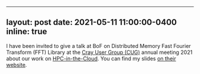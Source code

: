 
---
layout: post
date: 2021-05-11 11:00:00-0400
inline: true
---

I have been invited to give a talk at BoF on Distributed Memory Fast Fourier Transform (FFT) Library at the [Cray User Group (CUG)](https://cug.org/) annual meeting 2021 about our work on [HPC-in-the-Cloud](https://arxiv.org/pdf/2011.00656.pdf). You can find my slides [on their website](http://www.fft.report/CUG21.html). 

